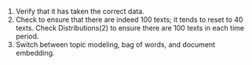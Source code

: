 1. Verify that it has taken the correct data.
2. Check to ensure that there are indeed 100 texts; it tends to reset to 40 texts. Check Distributions(2) to ensure there are 100 texts in each time period.
3. Switch between topic modeling, bag of words, and document embedding.
